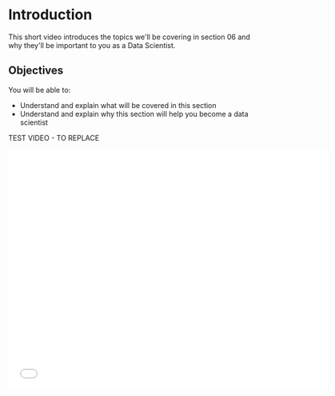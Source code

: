 
# Introduction
This short video introduces the topics we'll be covering in section 06 and why they'll be important to you as a Data Scientist.

## Objectives
You will be able to:
* Understand and explain what will be covered in this section 
* Understand and explain why this section will help you become a data scientist

TEST VIDEO - TO REPLACE <br />

<iframe width="640" height="480" src="//www.youtube.com/embed/ao532DhZWiY?rel=0" frameborder="0" allowfullscreen></iframe>
